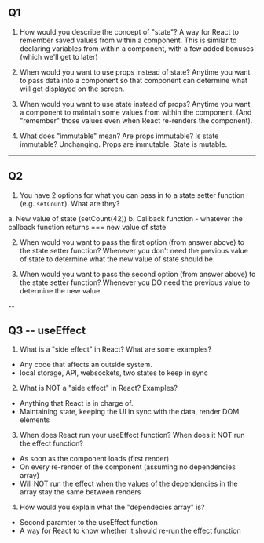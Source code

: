 ## Q1

1. How would you describe the concept of "state"?
A way for React to remember saved values from within a component.
This is similar to declaring variables from within a component,
with a few added bonuses (which we'll get to later)


2. When would you want to use props instead of state?
Anytime you want to pass data into a component so that
component can determine what will get displayed on the
screen.


3. When would you want to use state instead of props?
Anytime you want a component to maintain some values from
within the component. (And "remember" those values even
when React re-renders the component).


4. What does "immutable" mean? Are props immutable? Is state immutable?
Unchanging. Props are immutable. State is mutable.

---

## Q2

1. You have 2 options for what you can pass in to a
   state setter function (e.g. `setCount`). What are they?
   
a. New value of state (setCount(42))
b. Callback function - whatever the callback function 
   returns === new value of state


2. When would you want to pass the first option (from answer
   above) to the state setter function?
Whenever you don't need the previous value of state to determine
what the new value of state should be.


3. When would you want to pass the second option (from answer
   above) to the state setter function?
Whenever you DO need the previous value to determine the new value

-- 

## Q3 -- useEffect

1. What is a "side effect" in React? What are some examples?
- Any code that affects an outside system.
- local storage, API, websockets, two states to keep in sync


2. What is NOT a "side effect" in React? Examples?
- Anything that React is in charge of.
- Maintaining state, keeping the UI in sync with the data, 
  render DOM elements


3. When does React run your useEffect function? When does it NOT run
   the effect function?
- As soon as the component loads (first render)
- On every re-render of the component (assuming no dependencies array)
- Will NOT run the effect when the values of the dependencies in the
  array stay the same between renders


4. How would you explain what the "dependecies array" is?
- Second paramter to the useEffect function
- A way for React to know whether it should re-run the effect function
